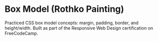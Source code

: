 # Box Model (Rothko Painting)
Practiced CSS box model concepts: margin, padding, border, and height/width.
Built as part of the Responsive Web Design certification on FreeCodeCamp.

